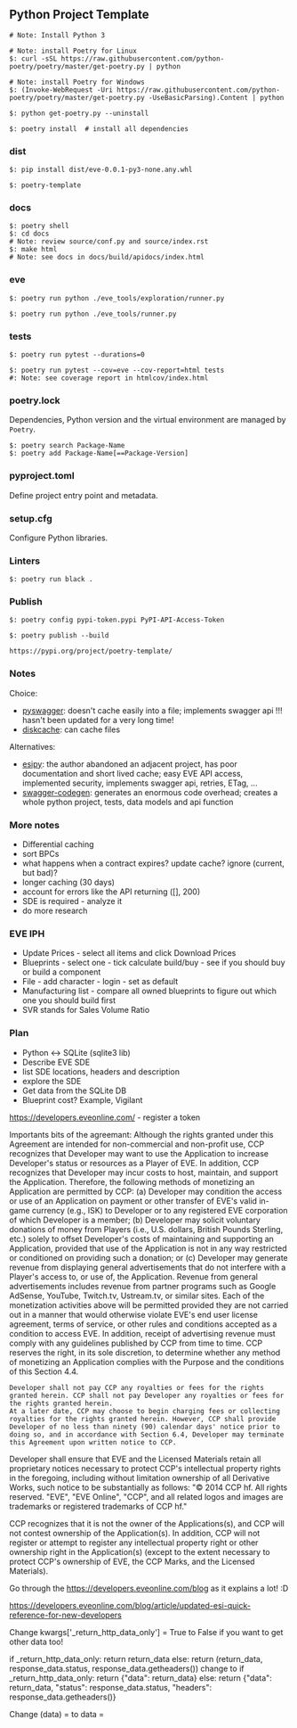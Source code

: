 ## Python Project Template
```
# Note: Install Python 3

# Note: install Poetry for Linux
$: curl -sSL https://raw.githubusercontent.com/python-poetry/poetry/master/get-poetry.py | python

# Note: install Poetry for Windows
$: (Invoke-WebRequest -Uri https://raw.githubusercontent.com/python-poetry/poetry/master/get-poetry.py -UseBasicParsing).Content | python

$: python get-poetry.py --uninstall
```

```
$: poetry install  # install all dependencies
```

### dist

```
$: pip install dist/eve-0.0.1-py3-none.any.whl

$: poetry-template
```

### docs

```
$: poetry shell
$: cd docs
# Note: review source/conf.py and source/index.rst
$: make html
# Note: see docs in docs/build/apidocs/index.html
```

### eve

```
$: poetry run python ./eve_tools/exploration/runner.py

$: poetry run python ./eve_tools/runner.py
```

### tests

```
$: poetry run pytest --durations=0
```

```
$: poetry run pytest --cov=eve --cov-report=html tests
#: Note: see coverage report in htmlcov/index.html
```

### poetry.lock

Dependencies, Python version and the virtual environment are managed by `Poetry`.

```
$: poetry search Package-Name
$: poetry add Package-Name[==Package-Version]
```

### pyproject.toml

Define project entry point and metadata.  

### setup.cfg

Configure Python libraries.  

### Linters

```
$: poetry run black .
```

### Publish

```
$: poetry config pypi-token.pypi PyPI-API-Access-Token

$: poetry publish --build
```

```
https://pypi.org/project/poetry-template/
```

### Notes

Choice:
* [pyswagger](https://github.com/pyopenapi/pyswagger): doesn't cache easily into a file; implements swagger api !!! hasn't been updated for a very long time!
* [diskcache](http://www.grantjenks.com/docs/diskcache/): can cache files

Alternatives:
* [esipy](https://github.com/Kyria/EsiPy): the author abandoned an adjacent project, has poor documentation and short lived cache; easy EVE API access, implemented security, implements swagger api, retries, ETag, ...
* [swagger-codegen](https://github.com/swagger-api/swagger-codegen): generates an enormous code overhead; creates a whole python project, tests, data models and api function

### More notes

* Differential caching
* sort BPCs
* what happens when a contract expires? update cache? ignore (current, but bad)?
* longer caching (30 days)
* account for errors like the API returning ([], 200)
* SDE is required - analyze it
* do more research

### EVE IPH

* Update Prices - select all items and click Download Prices
* Blueprints - select one - tick calculate build/buy - see if you should buy or build a component
* File - add character - login - set as default
* Manufacturing list - compare all owned blueprints to figure out which one you should build first
* SVR stands for Sales Volume Ratio

### Plan

* Python <-> SQLite (sqlite3 lib)
* Describe EVE SDE
* list SDE locations, headers and description
* explore the SDE
* Get data from the SQLite DB
* Blueprint cost? Example, Vigilant



https://developers.eveonline.com/ - register a token

Importants bits of the agreemant:
Although the rights granted under this Agreement are intended for non-commercial and non-profit use, CCP recognizes that Developer may want to use the Application to increase Developer's status or resources as a Player of EVE. In addition, CCP recognizes that Developer may incur costs to host, maintain, and support the Application. Therefore, the following methods of monetizing an Application are permitted by CCP: (a) Developer may condition the access or use of an Application on payment or other transfer of EVE's valid in-game currency (e.g., ISK) to Developer or to any registered EVE corporation of which Developer is a member; (b) Developer may solicit voluntary donations of money from Players (i.e., U.S. dollars, British Pounds Sterling, etc.) solely to offset Developer's costs of maintaining and supporting an Application, provided that use of the Application is not in any way restricted or conditioned on providing such a donation; or (c) Developer may generate revenue from displaying general advertisements that do not interfere with a Player's access to, or use of, the Application. Revenue from general advertisements includes revenue from partner programs such as Google AdSense, YouTube, Twitch.tv, Ustream.tv, or similar sites. Each of the monetization activities above will be permitted provided they are not carried out in a manner that would otherwise violate EVE's end user license agreement, terms of service, or other rules and conditions accepted as a condition to access EVE. In addition, receipt of advertising revenue must comply with any guidelines published by CCP from time to time. CCP reserves the right, in its sole discretion, to determine whether any method of monetizing an Application complies with the Purpose and the conditions of this Section 4.4.


    Developer shall not pay CCP any royalties or fees for the rights granted herein. CCP shall not pay Developer any royalties or fees for the rights granted herein.
    At a later date, CCP may choose to begin charging fees or collecting royalties for the rights granted herein. However, CCP shall provide Developer of no less than ninety (90) calendar days' notice prior to doing so, and in accordance with Section 6.4, Developer may terminate this Agreement upon written notice to CCP.

Developer shall ensure that EVE and the Licensed Materials retain all proprietary notices necessary to protect CCP's intellectual property rights in the foregoing, including without limitation ownership of all Derivative Works, such notice to be substantially as follows: "© 2014 CCP hf. All rights reserved. "EVE", "EVE Online", "CCP", and all related logos and images are trademarks or registered trademarks of CCP hf."

CCP recognizes that it is not the owner of the Applications(s), and CCP will not contest ownership of the Application(s). In addition, CCP will not register or attempt to register any intellectual property right or other ownership right in the Application(s) (except to the extent necessary to protect CCP's ownership of EVE, the CCP Marks, and the Licensed Materials).


Go through the https://developers.eveonline.com/blog as it explains a lot! :D

https://developers.eveonline.com/blog/article/updated-esi-quick-reference-for-new-developers

Change kwargs['_return_http_data_only'] = True to False if you want to get other data too!

if _return_http_data_only:
    return return_data
else:
    return (return_data, response_data.status, response_data.getheaders())
change to
if _return_http_data_only:
    return {"data": return_data}
else:
    return {"data": return_data, "status": response_data.status, "headers": response_data.getheaders()}

Change (data) = to data = 
